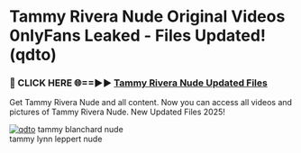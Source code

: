 # Tammy Rivera Nude Original Videos 0nlyFans Leaked - Files Updated! (qdto)

<h3>🔴 CLICK HERE 🌐==►► <a href="https://tinyurl.com/52m3yx9h" rel="nofollow">Tammy Rivera Nude Updated Files</a></h3>

Get Tammy Rivera Nude and all content. Now you can access all videos and pictures of Tammy Rivera Nude. New Updated Files 2025!

[![qdto](https://i.imgur.com/TnHtlc8.gif)](https://tinyurl.com/52m3yx9h)
tammy blanchard nude<br>
tammy lynn leppert nude